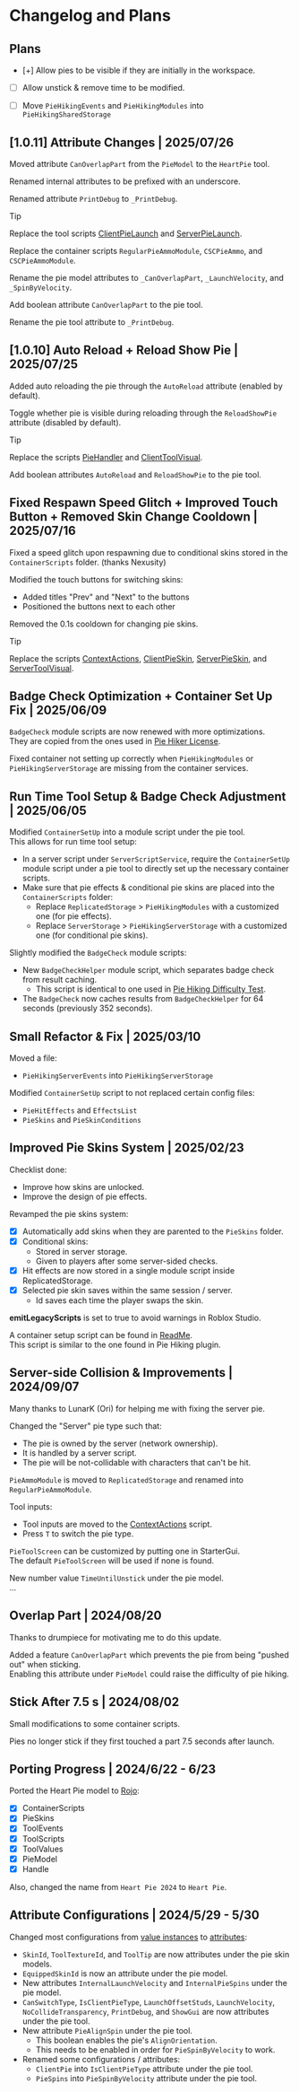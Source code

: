 # Changelog and Plans


## Plans

- [+] Allow pies to be visible if they are initially in the workspace.
- [ ] Allow unstick & remove time to be modified.
- [ ] Move `PieHikingEvents` and `PieHikingModules` into `PieHikingSharedStorage`


## [1.0.11] Attribute Changes | 2025/07/26

Moved attribute `CanOverlapPart` from the `PieModel` to the `HeartPie` tool.

Renamed internal attributes to be prefixed with an underscore.

Renamed attribute `PrintDebug` to `_PrintDebug`.

> [!TIP]
>
> Replace the tool scripts [ClientPieLaunch](src/Heart%20Pie/ToolScripts/PieLaunchActor/ClientPieLaunch.client.luau)
> and [ServerPieLaunch](src/Heart%20Pie/ToolScripts/PieLaunchActor/ServerPieLaunch.server.luau).
>
> Replace the container scripts `RegularPieAmmoModule`, `CSCPieAmmo`, and `CSCPieAmmoModule`.
>
> Rename the pie model attributes to `_CanOverlapPart`, `_LaunchVelocity`, and `_SpinByVelocity`.
>
> Add boolean attribute `CanOverlapPart` to the pie tool.
>
> Rename the pie tool attribute to `_PrintDebug`.


## [1.0.10] Auto Reload + Reload Show Pie | 2025/07/25

Added auto reloading the pie through the `AutoReload` attribute (enabled by default).

Toggle whether pie is visible during reloading through the `ReloadShowPie` attribute (disabled by default).

> [!TIP]
>
> Replace the scripts [PieHandler](src/Heart%20Pie/ToolScripts/ToolUseActor/PieHandler.client.luau)
> and [ClientToolVisual](src/Heart%20Pie/ToolScripts/ToolVisualActor/ClientToolVisual.client.luau).
>
> Add boolean attributes `AutoReload` and `ReloadShowPie` to the pie tool.


## Fixed Respawn Speed Glitch + Improved Touch Button + Removed Skin Change Cooldown | 2025/07/16

Fixed a speed glitch upon respawning due to conditional skins stored in the `ContainerScripts` folder.
(thanks Nexusity)

Modified the touch buttons for switching skins:
- Added titles "Prev" and "Next" to the buttons
- Positioned the buttons next to each other

Removed the 0.1s cooldown for changing pie skins.

> [!TIP]
>
> Replace the scripts [ContextActions](src/Heart%20Pie/ToolScripts/ActionsActor/ContextActions.client.luau),
> [ClientPieSkin](src/Heart%20Pie/ToolScripts/PieSkinsActor/ClientPieSkin.client.luau),
> [ServerPieSkin](src/Heart%20Pie/ToolScripts/PieSkinsActor/ServerPieSkin.server.luau),
> and [ServerToolVisual](src/Heart%20Pie/ToolScripts/ToolVisualActor/ServerToolVisual.server.luau).


## Badge Check Optimization + Container Set Up Fix | 2025/06/09

`BadgeCheck` module scripts are now renewed with more optimizations.<br>
They are copied from the ones used in [Pie Hiker License](https://github.com/MarioChao/Pie-Hiker-License).

Fixed container not setting up correctly when `PieHikingModules` or `PieHikingServerStorage` are missing from the container services.


## Run Time Tool Setup & Badge Check Adjustment | 2025/06/05

Modified `ContainerSetUp` into a module script under the pie tool.<br>
This allows for run time tool setup:

- In a server script under `ServerScriptService`, require the `ContainerSetUp` module script under a pie tool to directly set up the necessary container scripts.
- Make sure that pie effects & conditional pie skins are placed into the `ContainerScripts` folder:
    - Replace `ReplicatedStorage` > `PieHikingModules` with a customized one (for pie effects).
    - Replace `ServerStorage` > `PieHikingServerStorage` with a customized one (for conditional pie skins).

Slightly modified the `BadgeCheck` module scripts:

- New `BadgeCheckHelper` module script, which separates badge check from result caching.
    - This script is identical to one used in [Pie Hiking Difficulty Test](https://www.roblox.com/games/16124983043/Pie-Hiking-Difficulty-Test).
- The `BadgeCheck` now caches results from `BadgeCheckHelper` for 64 seconds (previously 352 seconds).


## Small Refactor & Fix | 2025/03/10

Moved a file:
- `PieHikingServerEvents` into `PieHikingServerStorage`

Modified `ContainerSetUp` script to not replaced certain config files:
- `PieHitEffects` and `EffectsList`
- `PieSkins` and `PieSkinConditions`


## Improved Pie Skins System | 2025/02/23

Checklist done:

- Improve how skins are unlocked.
- Improve the design of pie effects.

Revamped the pie skins system:

- [x] Automatically add skins when they are parented to the `PieSkins` folder.
- [x] Conditional skins:
    - Stored in server storage.
    - Given to players after some server-sided checks.
- [x] Hit effects are now stored in a single module script inside ReplicatedStorage.
- [x] Selected pie skin saves within the same session / server.
    - Id saves each time the player swaps the skin.

**emitLegacyScripts** is set to true to avoid warnings in Roblox Studio.

A container setup script can be found in [ReadMe](./src/Heart%20Pie/ContainerScripts%20(see%20ReadMe)/ReadMe.server.luau).<br>
This script is similar to the one found in Pie Hiking plugin.


## Server-side Collision & Improvements | 2024/09/07

Many thanks to LunarK (Ori) for helping me with fixing the server pie.

Changed the "Server" pie type such that:

- The pie is owned by the server (network ownership).
- It is handled by a server script.
- The pie will be not-collidable with characters that can't be hit.

`PieAmmoModule` is moved to `ReplicatedStorage` and renamed into `RegularPieAmmoModule`.

Tool inputs:

- Tool inputs are moved to the [ContextActions](./src/Heart%20Pie/ToolScripts/ActionsActor/ContextActions.client.luau) script.
- Press `T` to switch the pie type.

`PieToolScreen` can be customized by putting one in StarterGui.<br>
The default `PieToolScreen` will be used if none is found.

New number value `TimeUntilUnstick` under the pie model.<br>
...


## Overlap Part | 2024/08/20

Thanks to drumpiece for motivating me to do this update.

Added a feature `CanOverlapPart` which prevents the pie from being "pushed out" when sticking.<br>
Enabling this attribute under `PieModel` could raise the difficulty of pie hiking.


## Stick After 7.5 s | 2024/08/02

Small modifications to some container scripts.

Pies no longer stick if they first touched a part 7.5 seconds after launch.


## Porting Progress | 2024/6/22 - 6/23

Ported the Heart Pie model to [Rojo](https://github.com/rojo-rbx/rojo):

- [x] ContainerScripts
- [x] PieSkins
- [x] ToolEvents
- [x] ToolScripts
- [x] ToolValues
- [x] PieModel
- [x] Handle

Also, changed the name from `Heart Pie 2024` to `Heart Pie`.


## Attribute Configurations | 2024/5/29 - 5/30

Changed most configurations from [value instances](https://create.roblox.com/docs/reference/engine/classes/ValueBase) to [attributes](https://create.roblox.com/docs/studio/properties#instance-attributes):

- `SkinId`, `ToolTextureId`, and `ToolTip` are now attributes under the pie skin models.
- `EquippedSkinId` is now an attribute under the pie model.
- New attributes `InternalLaunchVelocity` and `InternalPieSpins` under the pie model.
- `CanSwitchType`, `IsClientPieType`, `LaunchOffsetStuds`, `LaunchVelocity`, `NoCollideTransparency`, `PrintDebug`, and `ShowGui` are now attributes under the pie tool.
- New attribute `PieAlignSpin` under the pie tool.
    - This boolean enables the pie's `AlignOrientation`.
    - This needs to be enabled in order for `PieSpinByVelocity` to work.
- Renamed some configurations / attributes:
    - `ClientPie` into `IsClientPieType` attribute under the pie tool.
    - `PieSpins` into `PieSpinByVelocity` attribute under the pie tool.

